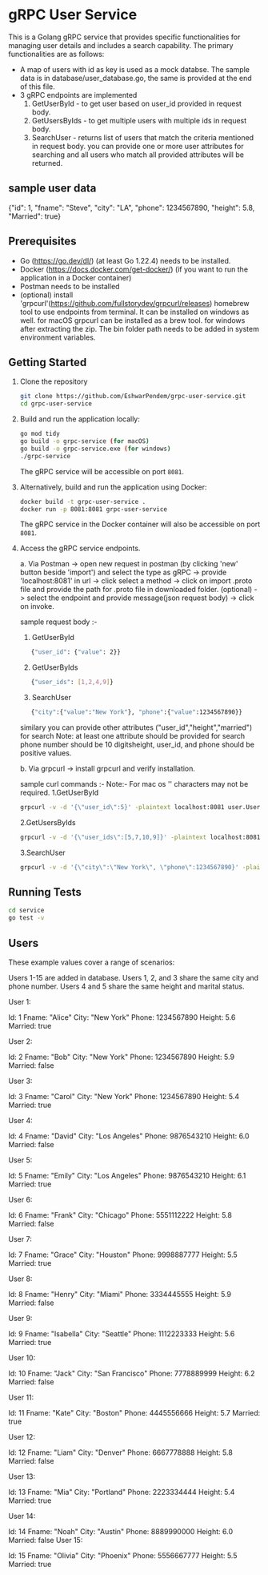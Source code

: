 # gRPC User Service

This is a Golang gRPC service that provides specific functionalities for managing user details and includes a search capability. The primary functionalities are as follows:
- A map of users with id as key is used as a mock databse. The sample data is in database/user_database.go, the same is provided 
   at the end of this file.
- 3 gRPC endpoints are implemented
   1. GetUserById - to get user based on user_id provided in request body.
   2. GetUsersByIds - to get multiple users with multiple ids in request body.
   3. SearchUser - returns list of users that match the criteria mentioned in request body. 
               you can provide one or more user attributes for searching and 
               all users who match all provided attributes will be returned.

## sample user data
   {"id": 1, "fname": "Steve", "city": "LA", "phone": 1234567890, "height": 5.8, "Married": true}

## Prerequisites

- Go (https://go.dev/dl/) (at least Go 1.22.4) needs to be installed.
- Docker (https://docs.docker.com/get-docker/) (if you want to run the application in a Docker container)
- Postman needs to be installed
- (optional) install 'grpcurl'(https://github.com/fullstorydev/grpcurl/releases) homebrew tool to use endpoints from terminal. It can be installed on windows as well.
   for macOS grpcurl can be installed as a brew tool.
   for windows after extracting the zip. The bin folder path needs to be added in system environment variables.

## Getting Started

1. Clone the repository
   ```bash
   git clone https://github.com/EshwarPendem/grpc-user-service.git
   cd grpc-user-service
   ```

2. Build and run the application locally:

   ```bash
   go mod tidy
   go build -o grpc-service (for macOS)
   go build -o grpc-service.exe (for windows)
   ./grpc-service
   ```

   The gRPC service will be accessible on port `8081`.

4. Alternatively, build and run the application using Docker:

   ```bash
   docker build -t grpc-user-service .
   docker run -p 8081:8081 grpc-user-service
   ```

   The gRPC service in the Docker container will also be accessible on port `8081`.

3. Access the gRPC service endpoints.

   a. Via Postman
      -> open new request in postman (by clicking 'new' button beside 'import') and select the type as gRPC
      -> provide 'localhost:8081' in url 
      -> click select a method
      -> click on import .proto file and provide the path for .proto file in downloaded folder. (optional)
      -> select the endpoint and provide message(json request body)
      -> click on invoke.

   sample request body :- 
      1. GetUserById
      ```bash
         {"user_id": {"value": 2}}
      ```
      2. GetUserByIds
      ```bash
         {"user_ids": [1,2,4,9]}
      ```
      3. SearchUser
      ```bash 
         {"city":{"value":"New York"}, "phone":{"value":1234567890}}
      ```
   similary you can provide other attributes ("user_id","height","married") for search
   Note: at least one attribute should be provided for search phone number should be 10 digitsheight, user_id, and phone should be positive values.

   b. Via grpcurl
      -> install grpcurl and verify installation.

   sample curl commands :- 
      Note:- For mac os '\' characters may not be required.
      1.GetUserById
      ```bash
      grpcurl -v -d '{\"user_id\":5}' -plaintext localhost:8081 user.UserService/GetUserById 
      ```
      2.GetUsersByIds
      ```bash
      grpcurl -v -d '{\"user_ids\":[5,7,10,9]}' -plaintext localhost:8081 user.UserService/GetUsersByIds 
      ```
      3.SearchUser
      ```bash
      grpcurl -v -d '{\"city\":\"New York\", \"phone\":1234567890}' -plaintext localhost:8081 user.UserService/SearchUser
      ```
## Running Tests

```bash
cd service
go test -v
```
## Users
These example values cover a range of scenarios:

Users 1-15 are added in database.
Users 1, 2, and 3 share the same city and phone number.
Users 4 and 5 share the same height and marital status.

User 1:

Id: 1
Fname: "Alice"
City: "New York"
Phone: 1234567890
Height: 5.6
Married: true

User 2:

Id: 2
Fname: "Bob"
City: "New York"
Phone: 1234567890
Height: 5.9
Married: false

User 3:

Id: 3
Fname: "Carol"
City: "New York"
Phone: 1234567890
Height: 5.4
Married: true

User 4:

Id: 4
Fname: "David"
City: "Los Angeles"
Phone: 9876543210
Height: 6.0
Married: false

User 5:

Id: 5
Fname: "Emily"
City: "Los Angeles"
Phone: 9876543210
Height: 6.1
Married: true

User 6:

Id: 6
Fname: "Frank"
City: "Chicago"
Phone: 5551112222
Height: 5.8
Married: false

User 7:

Id: 7
Fname: "Grace"
City: "Houston"
Phone: 9998887777
Height: 5.5
Married: true

User 8:

Id: 8
Fname: "Henry"
City: "Miami"
Phone: 3334445555
Height: 5.9
Married: false

User 9:

Id: 9
Fname: "Isabella"
City: "Seattle"
Phone: 1112223333
Height: 5.6
Married: true

User 10:

Id: 10
Fname: "Jack"
City: "San Francisco"
Phone: 7778889999
Height: 6.2
Married: false

User 11:

Id: 11
Fname: "Kate"
City: "Boston"
Phone: 4445556666
Height: 5.7
Married: true

User 12:

Id: 12
Fname: "Liam"
City: "Denver"
Phone: 6667778888
Height: 5.8
Married: false

User 13:

Id: 13
Fname: "Mia"
City: "Portland"
Phone: 2223334444
Height: 5.4
Married: true

User 14:

Id: 14
Fname: "Noah"
City: "Austin"
Phone: 8889990000
Height: 6.0
Married: false
User 15:


Id: 15
Fname: "Olivia"
City: "Phoenix"
Phone: 5556667777
Height: 5.5
Married: true
